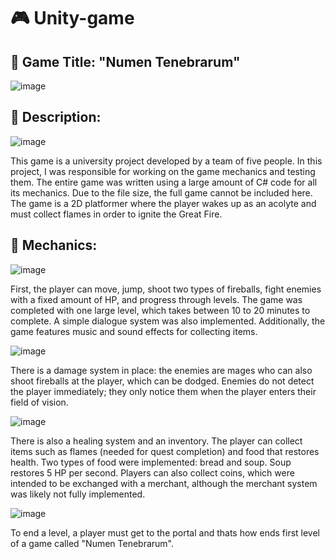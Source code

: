 # 🎮 Unity-game
## 📌 Game Title: "Numen Tenebrarum"

![image](https://github.com/user-attachments/assets/a90bdda7-0a5b-45f4-b709-b51f3e8f377e)

## 📌 Description:
![image](https://github.com/user-attachments/assets/79b5f862-b9eb-4526-9d9d-158bdc8e9c37)

This game is a university project developed by a team of five people. In this project, I was responsible for working on the game mechanics and testing them. The entire game was written using a large amount of C# code for all its mechanics. Due to the file size, the full game cannot be included here. The game is a 2D platformer where the player wakes up as an acolyte and must collect flames in order to ignite the Great Fire.

## 📌 Mechanics:
![image](https://github.com/user-attachments/assets/cf53b5c0-2338-4dc4-82c4-b75fc6b3df48)

First, the player can move, jump, shoot two types of fireballs, fight enemies with a fixed amount of HP, and progress through levels. The game was completed with one large level, which takes between 10 to 20 minutes to complete. A simple dialogue system was also implemented. Additionally, the game features music and sound effects for collecting items.

![image](https://github.com/user-attachments/assets/f62a3a4f-5b8f-42b9-b975-575a70c4d969)

There is a damage system in place: the enemies are mages who can also shoot fireballs at the player, which can be dodged. Enemies do not detect the player immediately; they only notice them when the player enters their field of vision.

![image](https://github.com/user-attachments/assets/0b9b9573-8fd9-4619-89db-5ecd76330c2e)

There is also a healing system and an inventory. The player can collect items such as flames (needed for quest completion) and food that restores health. Two types of food were implemented: bread and soup. Soup restores 5 HP per second. Players can also collect coins, which were intended to be exchanged with a merchant, although the merchant system was likely not fully implemented.

![image](https://github.com/user-attachments/assets/523bd07e-9e76-4781-a734-ca70710ce784)

To end a level, a player must get to the portal and thats how ends first level of a game called "Numen Tenebrarum".

